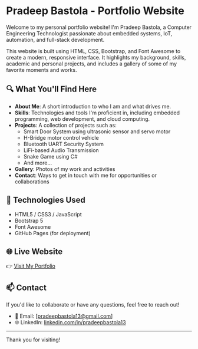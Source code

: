 # Pradeep Bastola - Portfolio Website

Welcome to my personal portfolio website! I'm Pradeep Bastola, a Computer Engineering Technologist passionate about embedded systems, IoT, automation, and full-stack development.

This website is built using HTML, CSS, Bootstrap, and Font Awesome to create a modern, responsive interface. It highlights my background, skills, academic and personal projects, and includes a gallery of some of my favorite moments and works.

## 🔍 What You'll Find Here

- **About Me**: A short introduction to who I am and what drives me.
- **Skills**: Technologies and tools I'm proficient in, including embedded programming, web development, and cloud computing.
- **Projects**: A collection of projects such as:
  - Smart Door System using ultrasonic sensor and servo motor
  - H-Bridge motor control vehicle
  - Bluetooth UART Security System
  - LiFi-based Audio Transmission
  - Snake Game using C#
  - And more...
- **Gallery**: Photos of my work and activities
- **Contact**: Ways to get in touch with me for opportunities or collaborations

## 🚀 Technologies Used

- HTML5 / CSS3 / JavaScript
- Bootstrap 5
- Font Awesome
- GitHub Pages (for deployment)

## 🌐 Live Website

👉 [Visit My Portfolio](https://pradeepbastola13.github.io/Personal_Protfolio)

## 📫 Contact

If you'd like to collaborate or have any questions, feel free to reach out!

- 📧 Email: [pradeepbastola13@gmail.com]
- 🌐 LinkedIn: [linkedin.com/in/pradeepbastola13](https://linkedin.com/in/pradeepbastola13)

---

Thank you for visiting!

